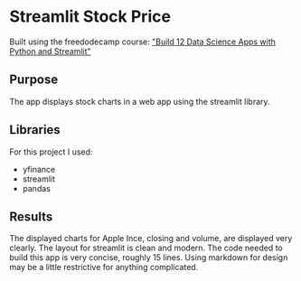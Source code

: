 # Streamlit Stock Price

Built using the freedodecamp course: ["Build 12 Data Science Apps with Python and Streamlit"](https://www.freecodecamp.org/news/build-12-data-science-apps-with-python-and-streamlit/)

## Purpose

The app displays stock charts in a web app using the streamlit library.

## Libraries

For this project I used:

- yfinance
- streamlit
- pandas

## Results

The displayed charts for Apple Ince, closing and volume, are displayed very clearly. The layout for streamlit is clean and modern. The code needed to build this app is very concise, roughly 15 lines. Using markdown for design may be a little restrictive for anything complicated.
